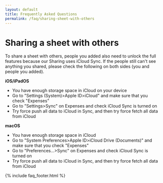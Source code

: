 ```yaml
---
layout: default
title: Frequently Asked Questions
permalink: /faq/sharing-sheet-with-others
---
```


<h1>Sharing a sheet with others</h1>
<p>To share a sheet with others, people you added also need to unlock the full features because our Sharing uses iCloud Sync. If the people still can't see anything you shared, please check the following on both sides (you and people you added).</p>

<p><strong>iOS/iPadOS</strong></p>
<ul>
    <li>You have enough storage space in iCloud on your device</li>
    <li>Go to "Settings (System)>Apple ID>iCloud" and make sure that you check "Expenses"</li>
    <li>Go to "Settings>Sync" on Expenses and check iCloud Sync is turned on</li>
    <li>Try force push all data to iCloud in Sync, and then try force fetch all data from iCloud</li>
</ul>

<p><strong>macOS</strong></p>
<ul>
    <li>You have enough storage space in iCloud</li>
    <li>Go to "System Preferences>Apple ID>iCloud Drive (Documents)" and make sure that you check "Expenses"</li>
    <li>Go to "Preferences...>Sync" on Expenses and check iCloud Sync is turned on</li>
    <li>Try force push all data to iCloud in Sync, and then try force fetch all data from iCloud</li>
</ul>

{% include faq_footer.html %}

